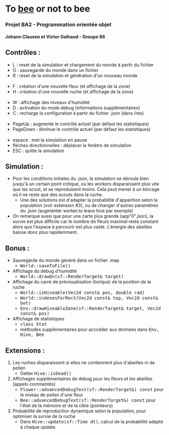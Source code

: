 # To [bee](https://media.istockphoto.com/vectors/honey-bee-isolated-on-white-vector-id1141216018?k=20&m=1141216018&s=612x612&w=0&h=kVyne-5M4x-fvo1cw1mOYrrit-VfDbXcWSvm2pMezYU=) or not to bee
### Projet BA2 - Programmation orientée objet
#### Johann Clausen et Victor Galhaud - Groupe 86

## Contrôles :
- L : reset de la simulation et chargement du monde à partir du fichier
- O : sauvegarde du monde dans un fichier
- R : reset de la simulation et génération d'un nouveau monde <br> <br>
- F : création d'une nouvelle fleur (et affichage de la zone)
- H : création d'une nouvelle ruche (et affichage de la zone) <br> <br>
- W : affichage des niveaux d'humidité
- D : activation du mode debug (informations supplémentaires)
- C : recharge la configuration à partir du fichier .json (dans /res) <br> <br>
- PageUp : augmente le contrôle actuel (par défaut les statistiques)
- PageDown : diminue le contrôle actuel (par défaut les statistiques) <br> <br>
- espace : met la simulation en pause
- flèches directionnelles : déplacer la fenêtre de simulation
- ESC : quitte la simulation

## Simulation :
- Pour les conditions initiales du .json, la simulation se déroule bien jusqu'à un certain point critique, où les workers disparaissent plus vite que les scout, et se reproduisent moins. Cela peut mener à un blocage où il ne reste que des scouts dans la ruche.
	- Une des solutions est d'adapter la probabilité d'apparition selon la population (voir extension #3), ou de changer d'autres paramètres du .json (augmenter worker.to leave hive par exemple)
- On remarque aussi que pour une carte plus grande (app"0".json), la survie est plus difficile car le nombre de fleurs maximal reste constant alors que l'espace à parcourir est plus vaste. L'énergie des abeilles baisse donc plus rapidemment.

## Bonus :
- Sauvegarde du monde généré dans un fichier .map
	- <tt>World::saveToFile()</tt> 
- Affichage du debug d'humidité
	- <tt>World::drawOn(sf::RenderTarget& target)</tt>
- Affichage du carré de prévisualisation (torique) de la position de la ruche 
	- <tt>World::isHiveable(Vec2d const& pos, double rad)</tt>
	- <tt>World::indexesForRect(Vec2d const& top, Vec2d const& bot)</tt>
	- <tt>Env::drawHiveableZone(sf::RenderTarget& target, Vec2d const& pos)</tt>
- Affichage de statistiques
	- <tt>class Stat</tt>
	- méthodes supplémentaires pour acccéder aux données dans <tt>Env, Hive, Bee </tt>

## Extensions :
1. Les ruches disparaissent si elles ne contiennent plus d'abeilles ni de pollen 
	- Getter <tt>Hive::isDead()</tt>
2. Affichages supplémentaires de debug pour les fleurs et les abeilles (appels commentés)
	- <tt>Flower::advancedDebugText(sf::RenderTarget&) const</tt> pour le niveau de pollen d'une fleur
	- <tt>Bee::advancedDebugText(sf::RenderTarget&) const</tt> pour l'état de la mémoire et de la cible (pointeurs)
3. Probabilité de reproduction dynamique selon la population, pour optimiser la survie de la ruche
	-  Dans <tt>Hive::update(sf::Time dt)</tt>, calcul de la probabilité adapté à chaque update.







